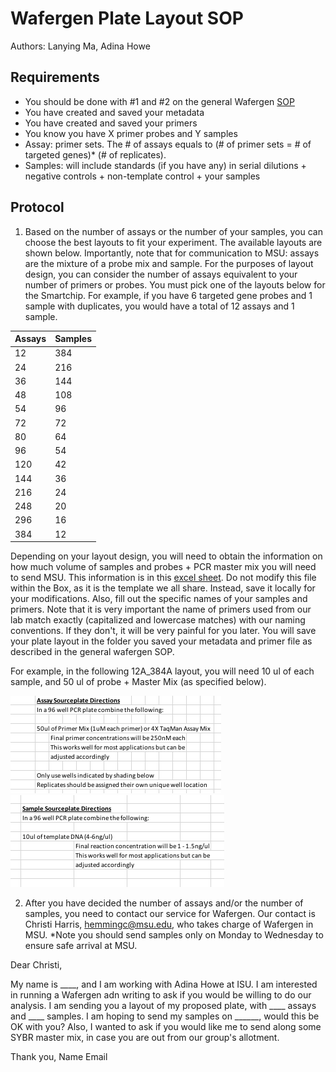 # Wafergen Plate Layout SOP

Authors:  Lanying Ma, Adina Howe

## Requirements
- You should be done with #1 and #2 on the general Wafergen [SOP](https://github.com/germs-lab/SOPs/blob/master/wafergen_SOPs/wafergen-general.md)
- You have created and saved your metadata
- You have created and saved your primers
- You know you have X primer probes and Y samples
- Assay: primer sets.  The # of assays equals to (# of primer sets = # of targeted genes)* (# of replicates).
- Samples: will include standards (if you have any) in serial dilutions + negative controls + non-template control + your samples 

## Protocol
1.	 Based on the number of assays or the number of your samples, you can choose the best layouts to fit your experiment.  The available layouts are shown below.  Importantly, note that for communication to MSU:  assays are the mixture of a probe mix and sample.  For the purposes of layout design, you can consider the number of assays equivalent to your number of primers or probes.  You must pick one of the layouts below for the Smartchip.   For example, if you have 6 targeted gene probes and 1 sample with duplicates, you would have a total of 12 assays and 1 sample. 

Assays | Samples
----- | -----
12 | 384
24 | 216
36 | 144
48 | 108
54 | 96
72 | 72
80 | 64
96 | 54
120 | 42
144 | 36
216 | 24
248 | 20
296 | 16
384 | 12

Depending on your layout design, you will need to obtain the information on how much volume of samples and probes + PCR master mix you will need to send MSU.  This information is in this [excel sheet](https://iastate.app.box.com/folder/69923026206).  Do not modify this file within the Box, as it is the template we all share.  Instead, save it locally for your modifications.  Also, fill out the specific names of your samples and primers.  Note that it is very important the name of primers used from our lab match exactly (capitalized and lowercase matches) with our naming conventions.  If they don't, it will be very painful for you later.  You will save your plate layout in the folder you saved your metadata and primer file as described in the general wafergen SOP.

For example, in the following 12A_384A layout, you will need 10 ul of each sample, and 50 ul of probe + Master Mix (as specified below).


![AssaySourcePlate](https://github.com/germs-lab/SOPs/blob/master/images/AssaySourcePlate.png) ![SampleSourcePlate](https://github.com/germs-lab/SOPs/blob/master/images/SampleSourcePlate.png)
  

2.  After you have decided the number of assays and/or the number of samples, you need to contact our service for Wafergen.  Our contact is Christi Harris, hemmingc@msu.edu, who takes charge of Wafergen in MSU.  *Note you should send samples only on Monday to Wednesday to ensure safe arrival at MSU.

Dear Christi,

My name is ____, and I am working with Adina Howe at ISU.  I am interested in running a Wafergen adn writing to ask if you would be willing to do our analysis.  I am sending you a layout of my proposed plate, with ____ assays and ____ samples.  I am hoping to send my samples on ______, would this be OK with you?  Also, I wanted to ask if you would like me to send along some SYBR master mix, in case you are out from our group's allotment.

Thank you,
Name
Email
